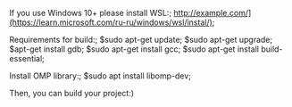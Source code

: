 If you use Windows 10+ please install WSL:;
<http://example.com/](https://learn.microsoft.com/ru-ru/windows/wsl/instal/)>;

Requirements for build:;
$sudo apt-get update;
$sudo apt-get upgrade;
$apt-get install gdb;
$sudo apt-get install gcc;
$sudo apt-get install build-essential;

Install OMP library:;
$sudo apt install libomp-dev;

Then, you can build your project:)

